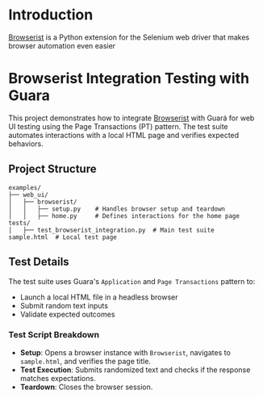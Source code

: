 # Introduction
[Browserist](https://github.com/jakob-bagterp/browserist) is a Python extension for the Selenium web driver that makes browser automation even easier 

# Browserist Integration Testing with Guara

This project demonstrates how to integrate [Browserist](https://github.com/jakob-bagterp/browserist) with Guará for web UI testing using the Page Transactions (PT) pattern. The test suite automates interactions with a local HTML page and verifies expected behaviors.

## Project Structure

```
examples/
├── web_ui/
│   ├── browserist/
│   │   ├── setup.py    # Handles browser setup and teardown
│   │   ├── home.py     # Defines interactions for the home page
tests/
│   ├── test_browserist_integration.py  # Main test suite
sample.html  # Local test page
```

## Test Details

The test suite uses Guara's `Application` and `Page Transactions` pattern to:
- Launch a local HTML file in a headless browser
- Submit random text inputs
- Validate expected outcomes

### Test Script Breakdown

- **Setup**: Opens a browser instance with `Browserist`, navigates to `sample.html`, and verifies the page title.
- **Test Execution**: Submits randomized text and checks if the response matches expectations.
- **Teardown**: Closes the browser session.



